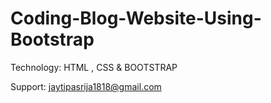 # Coding-Blog-Website-Using-Bootstrap

Technology: HTML , CSS & BOOTSTRAP

Support:
jaytipasrija1818@gmail.com
